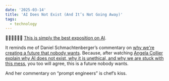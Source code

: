 ```yaml
---
date: '2025-03-14'
title: 'AI Does Not Exist (And It’s Not Going Away)'
tags: 
  - technology
---
```


👏🏻👏🏻👏🏻 [This is simply the best exposition on AI](https://m.youtube.com/watch?v=EUrOxh_0leE).



It reminds me of Daniel Schmachtenberger’s commentary on [why we're creating a future that nobody wants](https://www.youtube.com/watch?v=WzCVzyTktR0&list=PLmEjIyRQgARhMMUyD8lXhX2FtS_7P-hPi). Because, after watching [Angela Collier explain why AI does not exist, why it is unethical, and why we are stuck with this mess](https://m.youtube.com/watch?v=EUrOxh_0leE), you too will agree, this is a future nobody wants. 

And her commentary on “prompt engineers” is chef’s kiss.